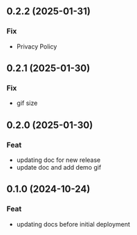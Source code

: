 ## 0.2.2 (2025-01-31)

### Fix

- Privacy Policy

## 0.2.1 (2025-01-30)

### Fix

- gif size

## 0.2.0 (2025-01-30)

### Feat

- updating doc for new release
- update doc and add demo gif

## 0.1.0 (2024-10-24)

### Feat

- updating docs before initial deployment
